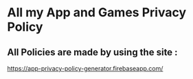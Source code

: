 # All my App and Games Privacy Policy

## All Policies are made by using the site :
https://app-privacy-policy-generator.firebaseapp.com/
